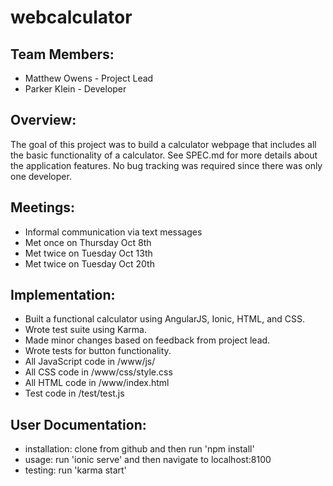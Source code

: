 # webcalculator

## Team Members:
- Matthew Owens - Project Lead
- Parker Klein - Developer

## Overview:
The goal of this project was to build a calculator webpage that includes all the basic functionality of a calculator. See SPEC.md for more details about the application features. No bug tracking was required since there was only one developer.

## Meetings:
- Informal communication via text messages
- Met once on Thursday Oct 8th
- Met twice on Tuesday Oct 13th
- Met twice on Tuesday Oct 20th

## Implementation:
- Built a functional calculator using AngularJS, Ionic, HTML, and CSS.
- Wrote test suite using Karma.
- Made minor changes based on feedback from project lead.
- Wrote tests for button functionality.
- All JavaScript code in /www/js/
- All CSS code in /www/css/style.css
- All HTML code in /www/index.html
- Test code in /test/test.js

## User Documentation:
- installation: clone from github and then run 'npm install'
- usage: run 'ionic serve' and then navigate to localhost:8100
- testing: run 'karma start'
